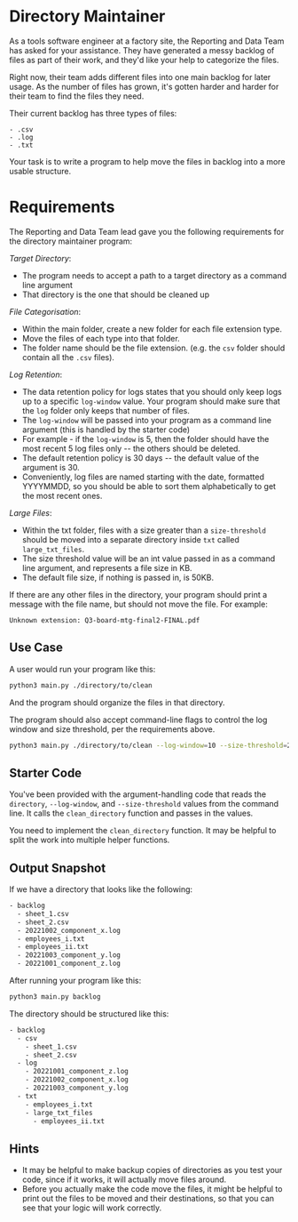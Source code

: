 # Directory Maintainer

As a tools software engineer at a factory site, the Reporting and Data Team has asked for your assistance. They have generated a messy backlog of files as part of their work, and they'd like your help to categorize the files.

Right now, their team adds different files into one main backlog for later usage. As the number of files has grown, it's gotten harder and harder for their team to find the files they need.

Their current backlog has three types of files:

```
- .csv
- .log
- .txt
```

Your task is to write a program to help move the files in backlog into a more usable structure.

# Requirements

The Reporting and Data Team lead gave you the following requirements for the directory maintainer program:

*Target Directory*:
- The program needs to accept a path to a target directory as a command line argument
- That directory is the one that should be cleaned up

*File Categorisation*:
- Within the main folder, create a new folder for each file extension type.
- Move the files of each type into that folder.
- The folder name should be the file extension. (e.g. the `csv` folder should contain all the `.csv` files).

*Log Retention*:
- The data retention policy for logs states that you should only keep logs up to a specific `log-window` value. Your program should make sure that the `log` folder only keeps that number of files.
- The `log-window` will be passed into your program as a command line argument (this is handled by the starter code)
- For example - if the `log-window` is 5, then the folder should have the most recent 5 log files only -- the others should be deleted.
- The default retention policy is 30 days -- the default value of the argument is 30.
- Conveniently, log files are named starting with the date, formatted YYYYMMDD, so you should be able to sort them alphabetically to get the most recent ones.

*Large Files*:
- Within the txt folder, files with a size greater than a `size-threshold` should be moved into a separate directory inside `txt` called `large_txt_files`.
- The size threshold value will be an int value passed in as a command line
    argument, and represents a file size in KB.
- The default file size, if nothing is passed in, is 50KB.

If there are any other files in the directory, your program should print a message with the file name, but should not move the file. For example:

```
Unknown extension: Q3-board-mtg-final2-FINAL.pdf
```

## Use Case

A user would run your program like this:

```sh
python3 main.py ./directory/to/clean
```

And the program should organize the files in that directory.

The program should also accept command-line flags to control the log window and size threshold, per the
requirements above.

```sh
python3 main.py ./directory/to/clean --log-window=10 --size-threshold=20
```

## Starter Code

You've been provided with the argument-handling code that reads the `directory`, `--log-window`, and `--size-threshold` values from the command line. It calls the `clean_directory` function and passes in the values.

You need to implement the `clean_directory` function. It may be helpful to split the work into multiple helper functions.

 ## Output Snapshot

 If we have a directory that looks like the following:
```txt
- backlog
  - sheet_1.csv
  - sheet_2.csv
  - 20221002_component_x.log
  - employees_i.txt
  - employees_ii.txt
  - 20221003_component_y.log
  - 20221001_component_z.log
```

After running your program like this:

```sh
python3 main.py backlog
```

The directory should be structured like this:

```txt
- backlog
  - csv
    - sheet_1.csv
    - sheet_2.csv
  - log
    - 20221001_component_z.log
    - 20221002_component_x.log
    - 20221003_component_y.log
  - txt
    - employees_i.txt
    - large_txt_files
      - employees_ii.txt
```

 ## Hints

- It may be helpful to make backup copies of directories as you test your code,
     since if it works, it will actually move files around.
- Before you actually make the code move the files, it might be helpful to print
    out the files to be moved and their destinations, so that you can see that
    your logic will work correctly.
